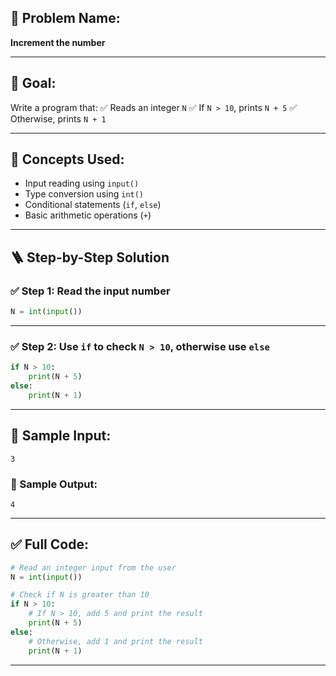 
## 🧩 **Problem Name:**

**Increment the number**

---

## 🎯 **Goal:**

Write a program that:
✅ Reads an integer `N`
✅ If `N > 10`, prints `N + 5`
✅ Otherwise, prints `N + 1`

---

## 🧠 **Concepts Used:**

* Input reading using `input()`
* Type conversion using `int()`
* Conditional statements (`if`, `else`)
* Basic arithmetic operations (`+`)

---

## 🪜 **Step-by-Step Solution**

### ✅ Step 1: Read the input number

```python
N = int(input())
```

---

### ✅ Step 2: Use `if` to check `N > 10`, otherwise use `else`

```python
if N > 10:
    print(N + 5)
else:
    print(N + 1)
```

---

## 🧪 Sample Input:

```
3
```

### 🧾 Sample Output:

```
4
```

---

## ✅ Full Code:

```python
# Read an integer input from the user
N = int(input())

# Check if N is greater than 10
if N > 10:
    # If N > 10, add 5 and print the result
    print(N + 5)
else:
    # Otherwise, add 1 and print the result
    print(N + 1)
```

---

